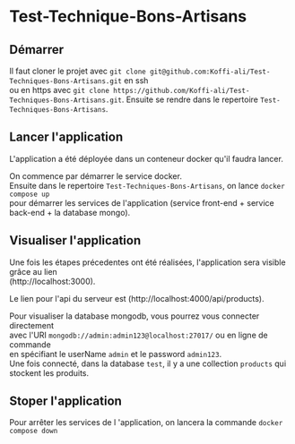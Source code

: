 # Test-Technique-Bons-Artisans

## Démarrer
Il faut cloner le projet avec `git clone git@github.com:Koffi-ali/Test-Techniques-Bons-Artisans.git` en ssh\
ou en https avec `git clone https://github.com/Koffi-ali/Test-Techniques-Bons-Artisans.git`.
Ensuite se rendre dans le repertoire `Test-Techniques-Bons-Artisans`\.

## Lancer l'application
L'application a été déployée dans un conteneur docker qu'il faudra lancer.

On commence par démarrer le service docker.\
Ensuite dans le repertoire `Test-Techniques-Bons-Artisans`, on lance `docker compose up`\
pour démarrer les services de  l'application (service front-end + service back-end + la database mongo).



## Visualiser l'application
Une fois les étapes précedentes ont été réalisées, l'application sera visible grâce au lien \
(http://localhost:3000).

Le lien pour l'api du serveur est (http://localhost:4000/api/products).

Pour visualiser la database mongodb, vous pourrez vous connecter directement \
avec l'URI `mongodb://admin:admin123@localhost:27017/` ou en ligne de commande \
en spécifiant le userName `admin` et le password `admin123`.\
Une fois connecté, dans la database `test`, il y a une collection `products` qui stockent les produits.

## Stoper l'application
Pour arrêter les services de l 'application, on lancera la commande `docker compose down`

